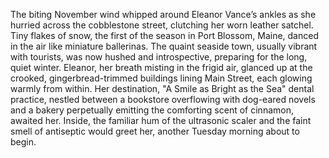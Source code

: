 The biting November wind whipped around Eleanor Vance’s ankles as she hurried across the cobblestone street, clutching her worn leather satchel. Tiny flakes of snow, the first of the season in Port Blossom, Maine, danced in the air like miniature ballerinas. The quaint seaside town, usually vibrant with tourists, was now hushed and introspective, preparing for the long, quiet winter.  Eleanor, her breath misting in the frigid air, glanced up at the crooked, gingerbread-trimmed buildings lining Main Street, each glowing warmly from within.  Her destination, "A Smile as Bright as the Sea" dental practice, nestled between a bookstore overflowing with dog-eared novels and a bakery perpetually emitting the comforting scent of cinnamon, awaited her.  Inside, the familiar hum of the ultrasonic scaler and the faint smell of antiseptic would greet her, another Tuesday morning about to begin.
